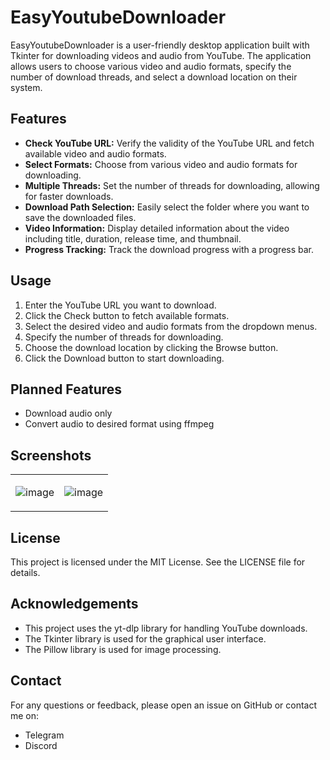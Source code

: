 # EasyYoutubeDownloader

EasyYoutubeDownloader is a user-friendly desktop application built with Tkinter for downloading videos and audio from YouTube. The application allows users to choose various video and audio formats, specify the number of download threads, and select a download location on their system. 

## Features
- **Check YouTube URL:** Verify the validity of the YouTube URL and fetch available video and audio formats.
- **Select Formats:** Choose from various video and audio formats for downloading.
- **Multiple Threads:** Set the number of threads for downloading, allowing for faster downloads.
- **Download Path Selection:** Easily select the folder where you want to save the downloaded files.
- **Video Information:** Display detailed information about the video including title, duration, release time, and thumbnail.
- **Progress Tracking:** Track the download progress with a progress bar.

## Usage
1. Enter the YouTube URL you want to download.
2. Click the Check button to fetch available formats.
3. Select the desired video and audio formats from the dropdown menus.
4. Specify the number of threads for downloading.
5. Choose the download location by clicking the Browse button.
6. Click the Download button to start downloading.

## Planned Features
- Download audio only
- Convert audio to desired format using ffmpeg

## Screenshots
<table>
  <tr>
    <td>
      
![image](https://github.com/m-sarabi/easy_youtube_downloader/assets/74133927/b2128c0c-9cb7-4a35-9bba-9345020b5136)
    </td>
    <td>
    
![image](https://github.com/m-sarabi/easy_youtube_downloader/assets/74133927/d9a66a67-a39f-4484-bb74-e9aa9c390926)
    </td>
  </tr>
</table>

## License
This project is licensed under the MIT License. See the LICENSE file for details.

## Acknowledgements
- This project uses the yt-dlp library for handling YouTube downloads.
- The Tkinter library is used for the graphical user interface.
- The Pillow library is used for image processing.

## Contact
For any questions or feedback, please open an issue on GitHub or contact me on:
- Telegram
- Discord
